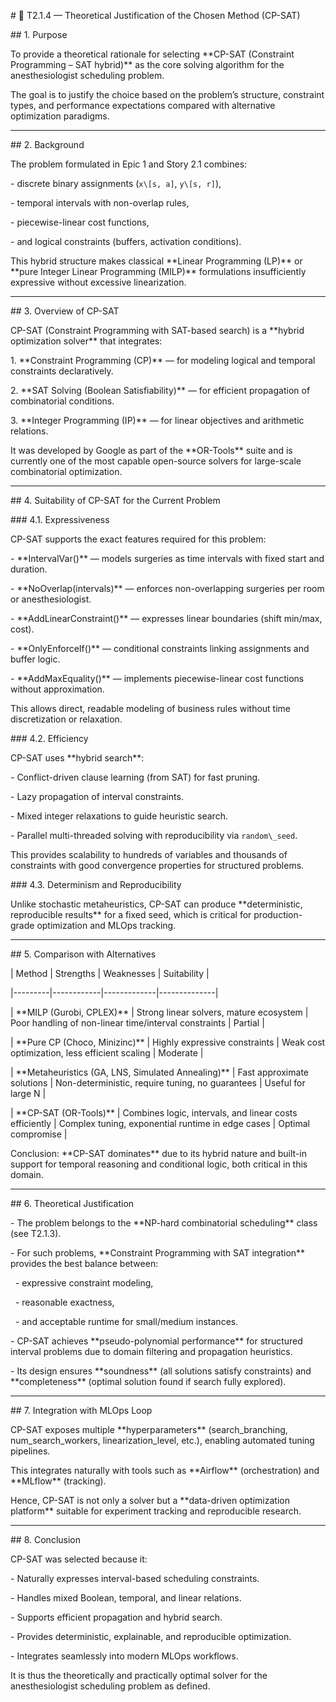 \# 🧩 T2.1.4 — Theoretical Justification of the Chosen Method (CP-SAT)



\## 1. Purpose

To provide a theoretical rationale for selecting \*\*CP-SAT (Constraint Programming – SAT hybrid)\*\* as the core solving algorithm for the anesthesiologist scheduling problem.

The goal is to justify the choice based on the problem’s structure, constraint types, and performance expectations compared with alternative optimization paradigms.



---



\## 2. Background

The problem formulated in Epic 1 and Story 2.1 combines:

\- discrete binary assignments (`x\[s, a]`, `y\[s, r]`),

\- temporal intervals with non-overlap rules,

\- piecewise-linear cost functions,

\- and logical constraints (buffers, activation conditions).



This hybrid structure makes classical \*\*Linear Programming (LP)\*\* or \*\*pure Integer Linear Programming (MILP)\*\* formulations insufficiently expressive without excessive linearization.



---



\## 3. Overview of CP-SAT

CP-SAT (Constraint Programming with SAT-based search) is a \*\*hybrid optimization solver\*\* that integrates:

1\. \*\*Constraint Programming (CP)\*\* — for modeling logical and temporal constraints declaratively.

2\. \*\*SAT Solving (Boolean Satisfiability)\*\* — for efficient propagation of combinatorial conditions.

3\. \*\*Integer Programming (IP)\*\* — for linear objectives and arithmetic relations.



It was developed by Google as part of the \*\*OR-Tools\*\* suite and is currently one of the most capable open-source solvers for large-scale combinatorial optimization.



---



\## 4. Suitability of CP-SAT for the Current Problem



\### 4.1. Expressiveness

CP-SAT supports the exact features required for this problem:

\- \*\*IntervalVar()\*\* — models surgeries as time intervals with fixed start and duration.

\- \*\*NoOverlap(intervals)\*\* — enforces non-overlapping surgeries per room or anesthesiologist.

\- \*\*AddLinearConstraint()\*\* — expresses linear boundaries (shift min/max, cost).

\- \*\*OnlyEnforceIf()\*\* — conditional constraints linking assignments and buffer logic.

\- \*\*AddMaxEquality()\*\* — implements piecewise-linear cost functions without approximation.



This allows direct, readable modeling of business rules without time discretization or relaxation.



\### 4.2. Efficiency

CP-SAT uses \*\*hybrid search\*\*:

\- Conflict-driven clause learning (from SAT) for fast pruning.

\- Lazy propagation of interval constraints.

\- Mixed integer relaxations to guide heuristic search.

\- Parallel multi-threaded solving with reproducibility via `random\_seed`.



This provides scalability to hundreds of variables and thousands of constraints with good convergence properties for structured problems.



\### 4.3. Determinism and Reproducibility

Unlike stochastic metaheuristics, CP-SAT can produce \*\*deterministic, reproducible results\*\* for a fixed seed, which is critical for production-grade optimization and MLOps tracking.



---



\## 5. Comparison with Alternatives



| Method | Strengths | Weaknesses | Suitability |

|---------|------------|-------------|--------------|

| \*\*MILP (Gurobi, CPLEX)\*\* | Strong linear solvers, mature ecosystem | Poor handling of non-linear time/interval constraints | Partial |

| \*\*Pure CP (Choco, Minizinc)\*\* | Highly expressive constraints | Weak cost optimization, less efficient scaling | Moderate |

| \*\*Metaheuristics (GA, LNS, Simulated Annealing)\*\* | Fast approximate solutions | Non-deterministic, require tuning, no guarantees | Useful for large N |

| \*\*CP-SAT (OR-Tools)\*\* | Combines logic, intervals, and linear costs efficiently | Complex tuning, exponential runtime in edge cases | Optimal compromise |



Conclusion: \*\*CP-SAT dominates\*\* due to its hybrid nature and built-in support for temporal reasoning and conditional logic, both critical in this domain.



---



\## 6. Theoretical Justification

\- The problem belongs to the \*\*NP-hard combinatorial scheduling\*\* class (see T2.1.3).

\- For such problems, \*\*Constraint Programming with SAT integration\*\* provides the best balance between:

&nbsp; - expressive constraint modeling,

&nbsp; - reasonable exactness,

&nbsp; - and acceptable runtime for small/medium instances.

\- CP-SAT achieves \*\*pseudo-polynomial performance\*\* for structured interval problems due to domain filtering and propagation heuristics.

\- Its design ensures \*\*soundness\*\* (all solutions satisfy constraints) and \*\*completeness\*\* (optimal solution found if search fully explored).



---



\## 7. Integration with MLOps Loop

CP-SAT exposes multiple \*\*hyperparameters\*\* (search\_branching, num\_search\_workers, linearization\_level, etc.), enabling automated tuning pipelines.

This integrates naturally with tools such as \*\*Airflow\*\* (orchestration) and \*\*MLflow\*\* (tracking).

Hence, CP-SAT is not only a solver but a \*\*data-driven optimization platform\*\* suitable for experiment tracking and reproducible research.



---



\## 8. Conclusion

CP-SAT was selected because it:

\- Naturally expresses interval-based scheduling constraints.

\- Handles mixed Boolean, temporal, and linear relations.

\- Supports efficient propagation and hybrid search.

\- Provides deterministic, explainable, and reproducible optimization.

\- Integrates seamlessly into modern MLOps workflows.



It is thus the theoretically and practically optimal solver for the anesthesiologist scheduling problem as defined.
